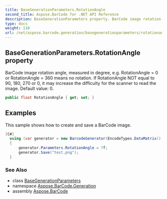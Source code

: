 ```yaml
---
title: BaseGenerationParameters.RotationAngle
second_title: Aspose.BarCode for .NET API Reference
description: BaseGenerationParameters property. BarCode image rotation angle measured in degree e.g. RotationAngle  0 or RotationAngle  360 means no rotation. If RotationAngle NOT equal to 90 180 270 or 0 it may increase the difficulty for the scanner to read the image. Default value 0
type: docs
weight: 110
url: /net/aspose.barcode.generation/basegenerationparameters/rotationangle/
---
```

## BaseGenerationParameters.RotationAngle property

BarCode image rotation angle, measured in degree, e.g. RotationAngle = 0 or RotationAngle = 360 means no rotation. If RotationAngle NOT equal to 90, 180, 270 or 0, it may increase the difficulty for the scanner to read the image. Default value: 0.

```csharp
public float RotationAngle { get; set; }
```

## Examples

This sample shows how to create and save a BarCode image.

```csharp
[C#]
  using (var generator = new BarcodeGenerator(EncodeTypes.DataMatrix))
  {
      generator.Parameters.RotationAngle = 7f;
      generator.Save("test.png");
  }
```

### See Also

* class [BaseGenerationParameters](../)
* namespace [Aspose.BarCode.Generation](../../basegenerationparameters/)
* assembly [Aspose.BarCode](../../../)


